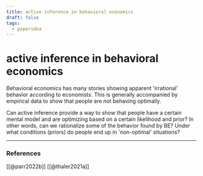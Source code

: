 ```yaml
---
title: active inference in behavioral economics
draft: false
tags: 
  - paperidea
---
```

# active inference in behavioral economics
Behavioral economics has many stories showing apparent 'irrational' behavior according to economists. This is generally accompanied by empirical data to show that people are not behaving optimally. 

Can active inference provide a way to show that people have a certain mental model and are optimizing based on a certain likelihood and prior? In other words, can we rationalize some of the behavior found by BE? Under what conditions (priors) do people end up in 'non-optimal' situations?


---
### References
[[@parr2022b]]
[[@thaler2021a]] 